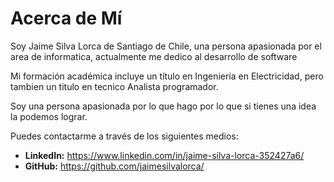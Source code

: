# Acerca de Mí

Soy Jaime Silva Lorca de Santiago de Chile, una persona apasionada por el area de informatica, actualmente me dedico al desarrollo de software

Mi formación académica incluye un título en Ingeniería en Electricidad, pero tambien un titulo en tecnico Analista programador.

Soy una persona apasionada por lo que hago por lo que si tienes una idea la podemos lograr.


Puedes contactarme a través de los siguientes medios:

- **LinkedIn:** https://www.linkedin.com/in/jaime-silva-lorca-352427a6/
- **GitHub:** https://github.com/jaimesilvalorca/
